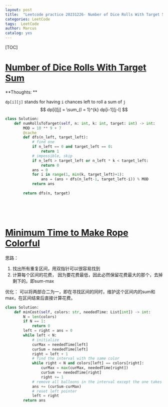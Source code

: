 ```yaml
---
layout: post
title:  "Leetcode practice 20231226- Number of Dice Rolls With Target Sum"
categories: LeetCode
tags:  LeetCode
author: Marcus
catalog: yes
---
```


[TOC]

# [Number of Dice Rolls With Target Sum](https://leetcode.com/problems/number-of-dice-rolls-with-target-sum/description/)

**Thoughts: **

`dp[i][j]` stands for having `i` chances left to roll a sum of `j`
$$
dp[i][j] = \sum_{l = 1}^{k} dp[i-1][j-l]
$$

```Python
class Solution:
    def numRollsToTarget(self, n: int, k: int, target: int) -> int:
        MOD = 10 ** 9 + 7
        @cache
        def dfs(n_left, target_left):
            # find one
            if n_left == 0 and target_left == 0:
                return 1
            # impossible, skip
            if n_left > target_left or n_left * k < target_left:
                return 0
            ans = 0
            for i in range(1, min(k, target_left)+1):
                ans = (ans + dfs(n_left-1, target_left-i)) % MOD
            return ans
        
        return dfs(n, target)
```

&nbsp;

&nbsp;



# [Minimum Time to Make Rope Colorful](https://leetcode.com/problems/minimum-time-to-make-rope-colorful/)

思路：
1. 找出所有重复区间，用双指针可以很容易找到
2. 计算每个区间的花费， 因为要花费最低，因此必然保留花费最大的那个，去掉剩下的。即sum-max

优化：
可以将两部合二为一，即在寻找区间的同时，维护这个区间内的sum和max，在区间结束后直接计算花费。

``` python
class Solution:
    def minCost(self, colors: str, neededTime: List[int]) -> int:
        N = len(colors)
        if N == 1:
            return 0
        left = right = ans = 0 
        while left < N:
            # initialize 
            curMax = neededTime[left]
            curSum = neededTime[left]
            right = left + 1
            # find the interval with the same color
            while right < N and colors[left] == colors[right]:
                curMax = max(curMax, neededTime[right])
                curSum += neededTime[right]
                right += 1
            # remove all balloons in the interval except the one takes longest time to remove
            ans += (curSum-curMax)
            # reset left pointer
            left = right
        return ans
            
```

